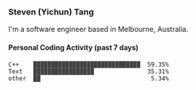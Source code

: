 ### Steven (Yichun) Tang

I'm a software engineer based in Melbourne, Australia.

#### Personal Coding Activity (past 7 days)
```
C++    ▓▓▓▓▓▓▓▓▓▓▓▓▓▓▓▓▓▓▓▓▓▓▓▓▓▓▓▓▓▓  59.35%
Text   ▓▓▓▓▓▓▓▓▓▓▓▓▓▓▓▓▓               35.31%
other  ▓▓                               5.34%
```
